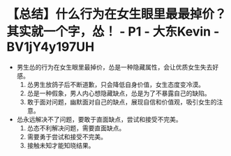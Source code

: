 # 【总结】什么行为在女生眼里最最掉价？其实就一个字，怂！ - P1 - 大东Kevin - BV1jY4y197UH

-   男生怂的行为在女生眼里最掉价，怂是一种隐藏属性，会让优质女生失去好感。
    1.  怂男生放鸽子后不断道歉，只会降低自身价值，女生态度变冷漠。
    2.  怂是一种假象，男人内心想隐藏缺点，怂是为了不暴露自己的缺陷。
    3.  敢于面对问题，幽默面对自己的缺点，展现自信和价值观，吸引女生的注意。
-   怂永远解决不了问题，要敢于直面缺点，尝试和接受不完美。
    1.  怂态不利解决问题，需要直面缺点。
    2.  需要勇于尝试和接受不完美。
    3.  接触未知才能知晓结果。